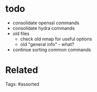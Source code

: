 # todo
- consolidate openssl commands
- consolidate hydra commands
- old files
  - check old nmap for useful options
  - old "general info" - what?
- continue sorting common commands

# Related

Tags:
    #assorted
